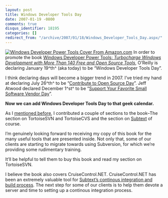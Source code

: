 ```yaml
---
layout: post
title: Windows Developer Tools Day
date: 2007-01-19 -0800
comments: true
disqus_identifier: 18195
categories: []
redirect_from: "/archive/2007/01/18/Windows_Developer_Tools_Day.aspx/"
---
```


[![Windows Developer Power Tools Cover From
Amazon.com](http://haacked.com/images/haacked_com/WindowsLiveWriter/WindowsDeveloperToolsDay_EF1E/WindowsDeveloperPowerTools_thumb5.jpg)](http://haacked.com/images/haacked_com/WindowsLiveWriter/WindowsDeveloperToolsDay_EF1E/WindowsDeveloperPowerTools7.jpg)
In order to promote the book [Windows Developer Power Tools:
*Turbocharge Windows Development with More Than 140 Free and Open Source
Tools*](http://www.amazon.com/Windows-Developer-Power-Tools-Turbocharge/dp/0596527543 "Windows Developer PowerTools"),
O’Reilly is declaring January 19^th^ (aka today) to be “Windows
Developer Tools Day”.

I think declaring days will become a bigger trend in 2007. I’ve tried my
hand at declaring July 26^th^ to be “[Contribute to Open Source
Day](http://haacked.com/archive/2006/07/26/TheDemiseOfNDocAndAChallengeForUsersOfOpenSourceSoftware.aspx "Contribute to Open Source Day")”.
Jeff Atwood declared December 1^st^ to be “[Support Your Favorite Small
Software Vendor
Day](http://www.codinghorror.com/blog/archives/000735.html "Support Your Favorite Small Software Vendor Day")”.

**Now we can add Windows Developer Tools Day to that geek calendar.**

As I [mentioned
before](http://haacked.com/archive/2006/07/13/TheMustReadBookOfTheSummer.aspx "Must Read Book Of The Summer"),
I contributed a couple of sections to the book–The section on
TortoiseSVN and TortoiseCVS and the section on
[Subtext](http://subtextproject.com/ "Subtext Project Website") of
course.

I’m genuinely looking forward to receiving my copy of this book for the
many useful tools that are presented inside. Not only that, some of our
clients are starting to migrate towards using Subversion, for which
we’re providing some rudimentary training.

It’ll be helpful to tell them to buy this book and read my section on
TortoiseSVN.

I believe the book also covers CruiseControl.NET. CruiseControl.NET has
been an extremely valuable tool for [Subtext’s continous integration and
build
process](http://haacked.com/archive/2006/05/18/HowSubtextUsesCruiseControl.NET.aspx "CruiseControl.NET").
The next step for some of our clients is to help them devote a server
and time to setting up a continous integration process.

